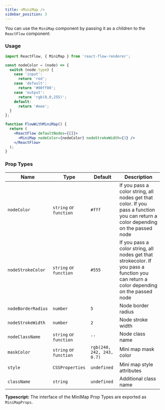```yaml
---
title: <MiniMap />
sidebar_position: 3
---
```


You can use the `MiniMap` component by passing it as a children to the `ReactFlow` component:

### Usage

```jsx
import ReactFlow, { MiniMap } from 'react-flow-renderer';

const nodeColor = (node) => {
  switch (node.type) {
    case 'input':
      return 'red';
    case 'default':
      return '#00ff00';
    case 'output':
      return 'rgb(0,0,255)';
    default:
      return '#eee';
  }
};

function FlowWithMiniMap() {
  return (
    <ReactFlow defaultNodes={[]}>
      <MiniMap nodeColor={nodeColor} nodeStrokeWidth={3} />
    </ReactFlow>
  );
}
```

### Prop Types

| Name               | Type                   | Default                   | Description                                                                                                                            |
| ------------------ | ---------------------- | ------------------------- | -------------------------------------------------------------------------------------------------------------------------------------- |
| `nodeColor`        | `string` or `function` | `#fff`                    | If you pass a color string, all nodes get that color. If you pass a function you can return a color depending on the passed node       |
| `nodeStrokeColor`  | `string` or `function` | `#555`                    | If you pass a color string, all nodes get that strokecolor. If you pass a function you can return a color depending on the passed node |
| `nodeBorderRadius` | `number`               | `5`                       | Node border radius                                                                                                                     |
| `nodeStrokeWidth`  | `number`               | `2`                       | Node stroke width                                                                                                                      |
| `nodeClassName`    | `string` or `function` | `''`                      | Node class name                                                                                                                        |
| `maskColor`        | `string` or `function` | `rgb(240, 242, 243, 0.7)` | Mini map mask color                                                                                                                    |
| `style`            | `CSSProperties`        | `undefined`               | Mini map style attributes                                                                                                              |
| `className`        | `string`               | `undefined`               | Additional class name                                                                                                                  |

**Typescript:** The interface of the MiniMap Prop Types are exported as `MiniMapProps`.
